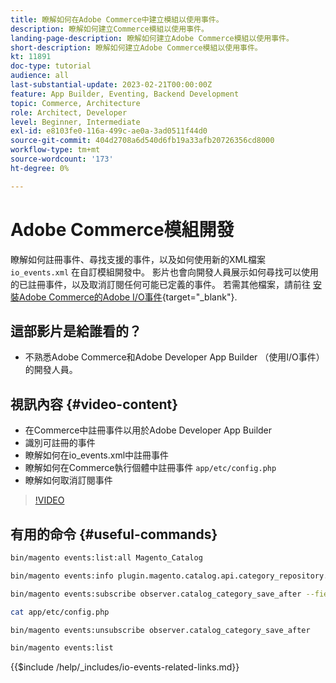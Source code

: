```yaml
---
title: 瞭解如何在Adobe Commerce中建立模組以使用事件。
description: 瞭解如何建立Commerce模組以使用事件。
landing-page-description: 瞭解如何建立Adobe Commerce模組以使用事件。
short-description: 瞭解如何建立Adobe Commerce模組以使用事件。
kt: 11891
doc-type: tutorial
audience: all
last-substantial-update: 2023-02-21T00:00:00Z
feature: App Builder, Eventing, Backend Development
topic: Commerce, Architecture
role: Architect, Developer
level: Beginner, Intermediate
exl-id: e8103fe0-116a-499c-ae0a-3ad0511f44d0
source-git-commit: 404d2708a6d540d6fb19a33afb20726356cd8000
workflow-type: tm+mt
source-wordcount: '173'
ht-degree: 0%

---
```


# Adobe Commerce模組開發

瞭解如何註冊事件、尋找支援的事件，以及如何使用新的XML檔案 `io_events.xml` 在自訂模組開發中。 影片也會向開發人員展示如何尋找可以使用的已註冊事件，以及取消訂閱任何可能已定義的事件。 若需其他檔案，請前往 [安裝Adobe Commerce的Adobe I/O事件](https://developer.adobe.com/commerce/events/get-started/installation/){target="_blank"}.

## 這部影片是給誰看的？

* 不熟悉Adobe Commerce和Adobe Developer App Builder （使用I/O事件）的開發人員。

## 視訊內容 {#video-content}

* 在Commerce中註冊事件以用於Adobe Developer App Builder
* 識別可註冊的事件
* 瞭解如何在io_events.xml中註冊事件
* 瞭解如何在Commerce執行個體中註冊事件 `app/etc/config.php`
* 瞭解如何取消訂閱事件

>[!VIDEO](https://video.tv.adobe.com/v/3415802?quality=12&learn=on)

## 有用的命令 {#useful-commands}

```bash
bin/magento events:list:all Magento_Catalog

bin/magento events:info plugin.magento.catalog.api.category_repository.save

bin/magento events:subscribe observer.catalog_category_save_after --fields=entity_id --fields=parent_id

cat app/etc/config.php

bin/magento events:unsubscribe observer.catalog_category_save_after

bin/magento events:list
```

{{$include /help/_includes/io-events-related-links.md}}

